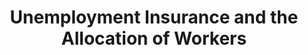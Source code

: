 ---
title: Unemployment Insurance and the Allocation of Workers
authors: 
- "Matthew McKernan"
author_notes: 
- "University of Oxford"
links: 
    - icon_pack: fas
    - icon: file
    - name: Paper
    - link: jmp.pdf

# Slides (optional).
#   Associate this project with Markdown slides.
#   Simply enter your slide deck's filename without extension.
#   E.g. `slides = "example-slides"` references `content/slides/example-slides.md`.
#   Otherwise, set `slides = ""`.

# Draft
---